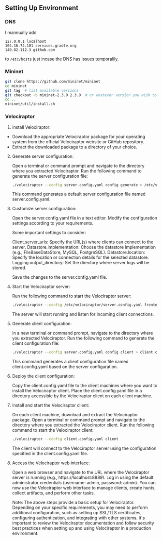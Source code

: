 ## Setting Up Environment

### DNS

I mannually add 
```
127.0.0.1 localhost
104.16.72.101 services.gradle.org
140.82.112.3 github.com
```
to `/etc/hosts` 
just incase the DNS has issues temporalily.

### Mininet

```bash
git clone https://github.com/mininet/mininet
cd mininet
git tag  # list available versions
git checkout -b mininet-2.3.0 2.3.0  # or whatever version you wish to install
cd ..
mininet/util/install.sh
```

### Velociraptor
1. Install Velociraptor:

- Download the appropriate Velociraptor package for your operating system from the official Velociraptor website or GitHub repository.
- Extract the downloaded package to a directory of your choice.

2. Generate server configuration:

    Open a terminal or command prompt and navigate to the directory where you extracted Velociraptor.
    Run the following command to generate the server configuration file:
    ```bash
    ./velociraptor --config server.config.yaml config generate > /etc/velociraptor/server.config.yaml
    ```
    This command generates a default server configuration file named server.config.yaml.


3. Customize server configuration:

    Open the server.config.yaml file in a text editor.
    Modify the configuration settings according to your requirements. 
    
    Some important settings to consider:
    
    Client.server_urls: Specify the URL(s) where clients can connect to the server.
    Datastore.implementation: Choose the datastore implementation (e.g., FileBaseDataStore, MySQL, PostgreSQL).
    Datastore.location: Specify the location or connection details for the selected datastore.
    Logging.output_directory: Set the directory where server logs will be stored.
    
    
    Save the changes to the server.config.yaml file.


4. Start the Velociraptor server:

    Run the following command to start the Velociraptor server:
    ```bash
    ./velociraptor --config /etc/velociraptor/server.config.yaml frontend
    ```
    The server will start running and listen for incoming client connections.


5. Generate client configuration:

    In a new terminal or command prompt, navigate to the directory where you extracted Velociraptor.
    Run the following command to generate the client configuration file:
    ```bash
    ./velociraptor --config server.config.yaml config client > client.config.yaml
    ```
    This command generates a client configuration file named client.config.yaml based on the server configuration.


6. Deploy the client configuration:

    Copy the client.config.yaml file to the client machines where you want to install the Velociraptor client.
    Place the client.config.yaml file in a directory accessible by the Velociraptor client on each client machine.


7. Install and start the Velociraptor client:

    On each client machine, download and extract the Velociraptor package.
    Open a terminal or command prompt and navigate to the directory where you extracted the Velociraptor client.
    Run the following command to start the Velociraptor client:
    ```bash
    ./velociraptor --config client.config.yaml client
    ```
    The client will connect to the Velociraptor server using the configuration specified in the client.config.yaml file.
    

8. Access the Velociraptor web interface:

    Open a web browser and navigate to the URL where the Velociraptor server is running (e.g., https://localhost:8889).
    Log in using the default administrator credentials (username: admin, password: admin).
    You can now use the Velociraptor web interface to manage clients, create hunts, collect artifacts, and perform other tasks.
    
    
    Note: The above steps provide a basic setup for Velociraptor. Depending on your specific requirements, you may need to perform additional configuration, such as setting up SSL/TLS certificates, configuring authentication, and integrating with other systems.
    It's important to review the Velociraptor documentation and follow security best practices when setting up and using Velociraptor in a production environment.

